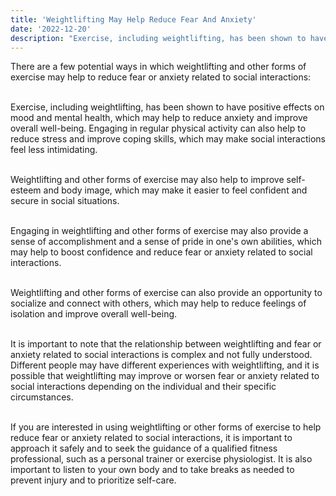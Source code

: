 ```yaml
---
title: 'Weightlifting May Help Reduce Fear And Anxiety'
date: '2022-12-20'
description: "Exercise, including weightlifting, has been shown to have positive effects on mood and mental health, which may help to reduce anxiety and improve overall well-being. Engaging in regular physical activity can also help to reduce stress and improve coping skills, which may make social interactions feel less intimidating."
---
```


There are a few potential ways in which weightlifting and other forms of exercise may help to reduce fear or anxiety related to social interactions:    
<br />  

Exercise, including weightlifting, has been shown to have positive effects on mood and mental health, which may help to reduce anxiety and improve overall well-being. Engaging in regular physical activity can also help to reduce stress and improve coping skills, which may make social interactions feel less intimidating.    
<br />  

Weightlifting and other forms of exercise may also help to improve self-esteem and body image, which may make it easier to feel confident and secure in social situations.    
<br />  

Engaging in weightlifting and other forms of exercise may also provide a sense of accomplishment and a sense of pride in one's own abilities, which may help to boost confidence and reduce fear or anxiety related to social interactions.    
<br />  

Weightlifting and other forms of exercise can also provide an opportunity to socialize and connect with others, which may help to reduce feelings of isolation and improve overall well-being.    
<br />  

It is important to note that the relationship between weightlifting and fear or anxiety related to social interactions is complex and not fully understood. Different people may have different experiences with weightlifting, and it is possible that weightlifting may improve or worsen fear or anxiety related to social interactions depending on the individual and their specific circumstances.    
<br />  

If you are interested in using weightlifting or other forms of exercise to help reduce fear or anxiety related to social interactions, it is important to approach it safely and to seek the guidance of a qualified fitness professional, such as a personal trainer or exercise physiologist. It is also important to listen to your own body and to take breaks as needed to prevent injury and to prioritize self-care.
